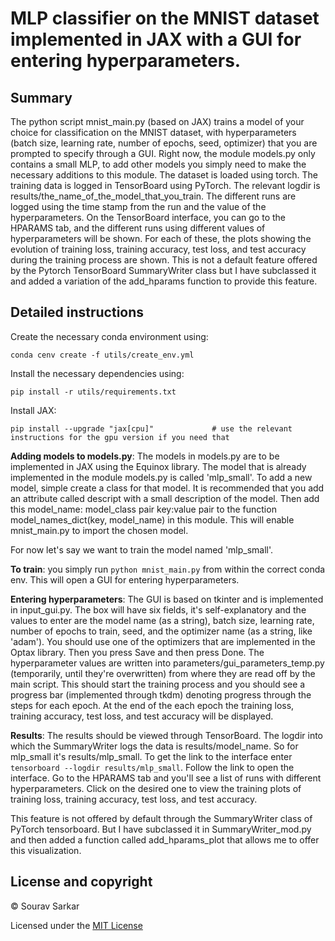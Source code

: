 # MLP classifier on the MNIST dataset implemented in JAX with a GUI for entering hyperparameters.

## Summary

The python script mnist_main.py (based on JAX) trains a model of your choice for classification on the MNIST dataset, with hyperparameters (batch size, learning rate, number of epochs, seed, optimizer) that you are prompted to specify through 
a GUI. Right now, the module models.py only contains a small MLP, to add other models you simply need to make the necessary additions to this module. The dataset is loaded using torch. The training data is logged in TensorBoard using PyTorch.
The relevant logdir is results/the_name_of_the_model_that_you_train. The different runs are logged using the time stamp from the run and the value of the hyperparameters. On the TensorBoard interface, you can go to the HPARAMS tab, and the 
different runs using different values of hyperparameters will be shown. For each of these, the plots showing the evolution of training loss, training accuracy, test loss, and test accuracy during the training process are shown. This is not 
a default feature offered by the Pytorch TensorBoard SummaryWriter class but I have subclassed it and added a variation of the add_hparams function to provide this feature. 

## Detailed instructions

Create the necessary conda environment using:
```
conda cenv create -f utils/create_env.yml
```
Install the necessary dependencies using:
```
pip install -r utils/requirements.txt
```
Install JAX:
```
pip install --upgrade "jax[cpu]"             # use the relevant instructions for the gpu version if you need that
```
**Adding models to models.py**: The models in models.py are to be implemented in JAX using the Equinox library. The model that is already implemented in the module models.py is called 'mlp_small'. To add a new model, simple create a class for that model. It is recommended that you add an attribute called descript with a 
small description of the model. Then add this model_name: model_class pair key:value pair to the function model_names_dict(key, model_name) in this module. This will enable mnist_main.py to import the chosen model. 

For now let's say we want to train the model named 'mlp_small'.

**To train**: you simply run `python mnist_main.py` from within the correct conda env. This will open a GUI for entering hyperparameters. 

**Entering hyperparameters**: The GUI is based on tkinter and is implemented in input_gui.py. The box will have six fields, it's self-explanatory and the values to enter are the model name (as a string), batch size, learning rate, number of epochs to train, seed, and the optimizer name (as a string, like 'adam'). You should use one of the optimizers that are implemented in the Optax library. Then you press Save and then press Done. The hyperparameter values are written into parameters/gui_parameters_temp.py (temporarily, until they're overwritten) from where they are read off by the main script. This should start the training process and you should see a progress bar (implemented through tkdm) denoting progress through the steps for each epoch. At the end of the each epoch the training loss, training accuracy, test loss, and test accuracy will be displayed. 

**Results**: The results should be viewed through TensorBoard. The logdir into which the SummaryWriter logs the data is results/model_name. So for mlp_small it's results/mlp_small. To get the link to the interface enter
```tensorboard --logdir results/mlp_small```. Follow the link to open the interface. Go to the HPARAMS tab and you'll see a list of runs with different hyperparameters. Click on the desired one to view the training plots of training loss, training accuracy, test loss, and test accuracy. 

This feature is not offered by default through the SummaryWriter class of PyTorch tensorboard. But I have subclassed it in SummaryWriter_mod.py and then added a function called add_hparams_plot that allows me to offer this visualization.

## License and copyright
&copy; Sourav Sarkar

Licensed under the [MIT License](LICENSE)  

